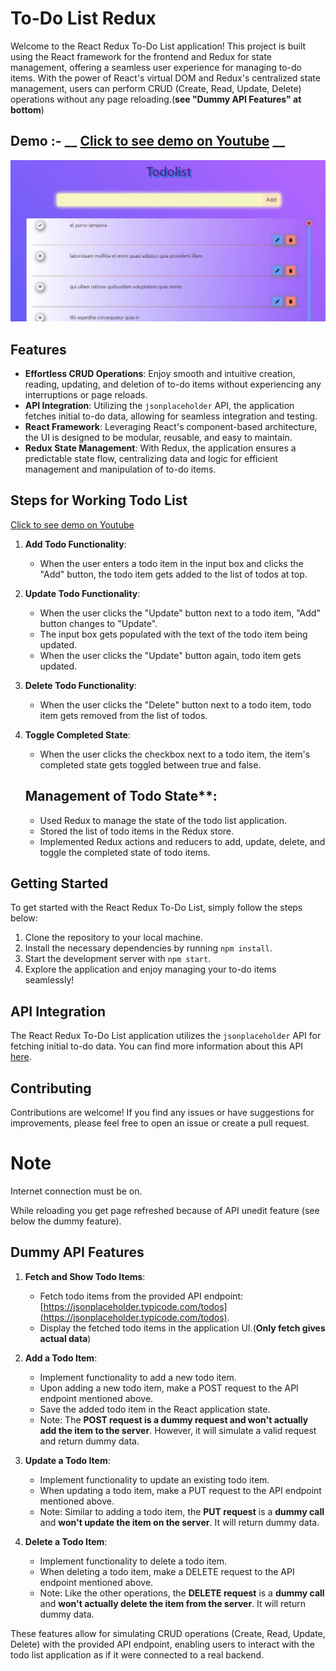 # To-Do List Redux

Welcome to the React Redux To-Do List application! This project is built using the React framework for the frontend and Redux for state management, offering a seamless user experience for managing to-do items. With the power of React's virtual DOM and Redux's centralized state management, users can perform CRUD (Create, Read, Update, Delete) operations without any page reloading.(__see "Dummy API Features" at bottom__)

## Demo :- __  [Click to see demo on Youtube](https://www.youtube.com/watch?v=wQxEFFrNWbM) __


![Homepage](./screenshoot/homepage.JPG)


## Features

- **Effortless CRUD Operations**: Enjoy smooth and intuitive creation, reading, updating, and deletion of to-do items without experiencing any interruptions or page reloads.
- **API Integration**: Utilizing the `jsonplaceholder` API, the application fetches initial to-do data, allowing for seamless integration and testing.
- **React Framework**: Leveraging React's component-based architecture, the UI is designed to be modular, reusable, and easy to maintain.
- **Redux State Management**: With Redux, the application ensures a predictable state flow, centralizing data and logic for efficient management and manipulation of to-do items.

## Steps for Working Todo List

[Click to see demo on Youtube](https://www.youtube.com/watch?v=wQxEFFrNWbM)

1. **Add Todo Functionality**:
 
   - When the user enters a todo item in the input box and clicks the "Add" button, the todo item gets added to the list of todos at top.

  
2. **Update Todo Functionality**:
  
   - When the user clicks the "Update" button next to a todo item,  "Add" button changes to "Update".
   - The input box gets populated with the text of the todo item being updated.
   - When the user clicks the "Update" button again, todo item gets updated.

4. **Delete Todo Functionality**:
   - When the user clicks the "Delete" button next to a todo item,  todo item gets removed from the list of todos.


5. **Toggle Completed State**:
  
   - When the user clicks the checkbox next to a todo item,  the  item's completed state gets toggled between true and false.


   ## Management of Todo State**:
   - Used Redux to manage the state of the todo list application.
   - Stored the list of todo items in the Redux store.
   - Implemented Redux actions and reducers to add, update, delete, and toggle the completed state of todo items.

## Getting Started

To get started with the React Redux To-Do List, simply follow the steps below:

1. Clone the repository to your local machine.
2. Install the necessary dependencies by running `npm install`.
3. Start the development server with `npm start`.
4. Explore the application and enjoy managing your to-do items seamlessly!

## API Integration

The React Redux To-Do List application utilizes the `jsonplaceholder` API for fetching initial to-do data. You can find more information about this API [here](https://jsonplaceholder.typicode.com/todos).

## Contributing

Contributions are welcome! If you find any issues or have suggestions for improvements, please feel free to open an issue or create a pull request.

# Note 
Internet connection must be on.

While reloading you get page refreshed because of API unedit feature (see below the dummy feature).


## Dummy API Features

1. **Fetch and Show Todo Items**:
   - Fetch todo items from the provided API endpoint: [https://jsonplaceholder.typicode.com/todos](https://jsonplaceholder.typicode.com/todos).
   - Display the fetched todo items in the application UI.(__Only fetch gives actual data__)

2. **Add a Todo Item**:
   - Implement functionality to add a new todo item.
   - Upon adding a new todo item, make a POST request to the API endpoint mentioned above.
   - Save the added todo item in the React application state.
   - Note: The __POST request is a dummy request and won't actually add the item to the server__. However, it will simulate a valid request and return dummy data.

3. **Update a Todo Item**:
   - Implement functionality to update an existing todo item.
   - When updating a todo item, make a PUT request to the API endpoint mentioned above.
   - Note: Similar to adding a todo item, the __PUT request__ is a __dummy call__ and __won't update the item on the server__. It will return dummy data.

4. **Delete a Todo Item**:
   - Implement functionality to delete a todo item.
   - When deleting a todo item, make a DELETE request to the API endpoint mentioned above.
   - Note: Like the other operations, the __DELETE request__ is a __dummy call__ and __won't actually delete the item from the server__. It will return dummy data.

These features allow for simulating CRUD operations (Create, Read, Update, Delete) with the provided API endpoint, enabling users to interact with the todo list application as if it were connected to a real backend.


